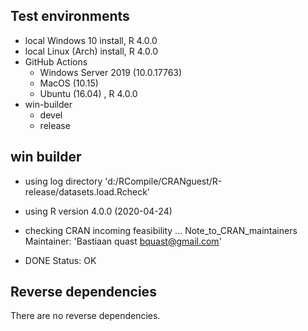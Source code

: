 ## Test environments

- local Windows 10 install, R 4.0.0
- local Linux (Arch) install, R 4.0.0
- GitHub Actions
   - Windows Server 2019 (10.0.17763)
   - MacOS (10.15)
   - Ubuntu (16.04) , R 4.0.0
- win-builder
   - devel
   - release

## win builder

* using log directory 'd:/RCompile/CRANguest/R-release/datasets.load.Rcheck'
* using R version 4.0.0 (2020-04-24)

* checking CRAN incoming feasibility ... Note_to_CRAN_maintainers
Maintainer: 'Bastiaan quast <bquast@gmail.com>'

* DONE
Status: OK

## Reverse dependencies

There are no reverse dependencies.
